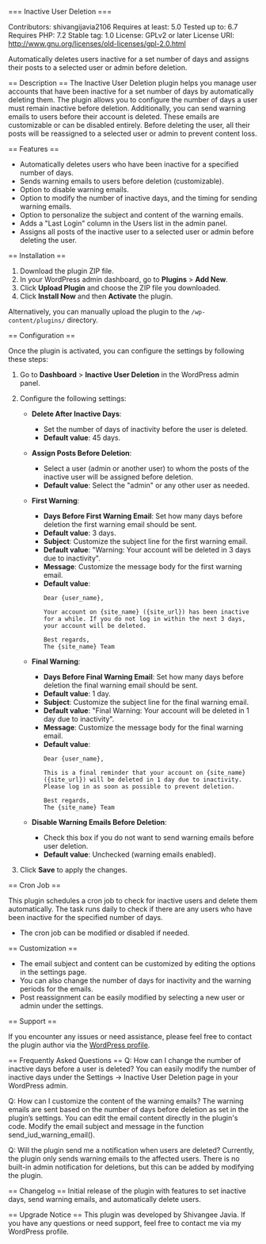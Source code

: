 === Inactive User Deletion ===

Contributors: shivangijavia2106
Requires at least: 5.0
Tested up to: 6.7
Requires PHP: 7.2
Stable tag: 1.0
License: GPLv2 or later
License URI: http://www.gnu.org/licenses/old-licenses/gpl-2.0.html

Automatically deletes users inactive for a set number of days and assigns their posts to a selected user or admin before deletion.

== Description ==
The Inactive User Deletion plugin helps you manage user accounts that have been inactive for a set number of days by automatically deleting them. The plugin allows you to configure the number of days a user must remain inactive before deletion. Additionally, you can send warning emails to users before their account is deleted. These emails are customizable or can be disabled entirely. Before deleting the user, all their posts will be reassigned to a selected user or admin to prevent content loss.


== Features ==

- Automatically deletes users who have been inactive for a specified number of days.
- Sends warning emails to users before deletion (customizable).
- Option to disable warning emails.
- Option to modify the number of inactive days, and the timing for sending warning emails.
- Option to personalize the subject and content of the warning emails.
- Adds a "Last Login" column in the Users list in the admin panel.
- Assigns all posts of the inactive user to a selected user or admin before deleting the user.


== Installation ==
1. Download the plugin ZIP file.
2. In your WordPress admin dashboard, go to **Plugins** > **Add New**.
3. Click **Upload Plugin** and choose the ZIP file you downloaded.
4. Click **Install Now** and then **Activate** the plugin.

Alternatively, you can manually upload the plugin to the `/wp-content/plugins/` directory.

== Configuration ==

Once the plugin is activated, you can configure the settings by following these steps:

1. Go to **Dashboard** > **Inactive User Deletion** in the WordPress admin panel.
2. Configure the following settings:

   - **Delete After Inactive Days**:
     - Set the number of days of inactivity before the user is deleted.
     - **Default value**: 45 days.

   - **Assign Posts Before Deletion**:
     - Select a user (admin or another user) to whom the posts of the inactive user will be assigned before deletion.
     - **Default value**: Select the "admin" or any other user as needed.

   - **First Warning**:
     - **Days Before First Warning Email**: Set how many days before deletion the first warning email should be sent.
     - **Default value**: 3 days.
     - **Subject**: Customize the subject line for the first warning email.
     - **Default value**: "Warning: Your account will be deleted in 3 days due to inactivity".
     - **Message**: Customize the message body for the first warning email.
     - **Default value**: 
       ```
       Dear {user_name},

       Your account on {site_name} ({site_url}) has been inactive for a while. If you do not log in within the next 3 days, your account will be deleted.

       Best regards,
       The {site_name} Team
       ```

   - **Final Warning**:
     - **Days Before Final Warning Email**: Set how many days before deletion the final warning email should be sent.
     - **Default value**: 1 day.
     - **Subject**: Customize the subject line for the final warning email.
     - **Default value**: "Final Warning: Your account will be deleted in 1 day due to inactivity".
     - **Message**: Customize the message body for the final warning email.
     - **Default value**:
       ```
       Dear {user_name},

       This is a final reminder that your account on {site_name} ({site_url}) will be deleted in 1 day due to inactivity. Please log in as soon as possible to prevent deletion.

       Best regards,
       The {site_name} Team
       ```

   - **Disable Warning Emails Before Deletion**:
     - Check this box if you do not want to send warning emails before user deletion.
     - **Default value**: Unchecked (warning emails enabled).

3. Click **Save** to apply the changes.

== Cron Job ==

This plugin schedules a cron job to check for inactive users and delete them automatically. The task runs daily to check if there are any users who have been inactive for the specified number of days.

- The cron job can be modified or disabled if needed.

== Customization ==

- The email subject and content can be customized by editing the options in the settings page.
- You can also change the number of days for inactivity and the warning periods for the emails.
- Post reassignment can be easily modified by selecting a new user or admin under the settings.

== Support ==

If you encounter any issues or need assistance, please feel free to contact the plugin author via the [WordPress profile](https://profiles.wordpress.org/shivangijavia2106/).

== Frequently Asked Questions ==
Q: How can I change the number of inactive days before a user is deleted?
You can easily modify the number of inactive days under the Settings → Inactive User Deletion page in your WordPress admin.

Q: How can I customize the content of the warning emails?
The warning emails are sent based on the number of days before deletion as set in the plugin’s settings. You can edit the email content directly in the plugin\'s code. Modify the email subject and message in the function send_iud_warning_email().

Q: Will the plugin send me a notification when users are deleted?
Currently, the plugin only sends warning emails to the affected users. There is no built-in admin notification for deletions, but this can be added by modifying the plugin.

== Changelog ==
Initial release of the plugin with features to set inactive days, send warning emails, and automatically delete users.

== Upgrade Notice ==
This plugin was developed by Shivangee Javia. If you have any questions or need support, feel free to contact me via my WordPress profile.

